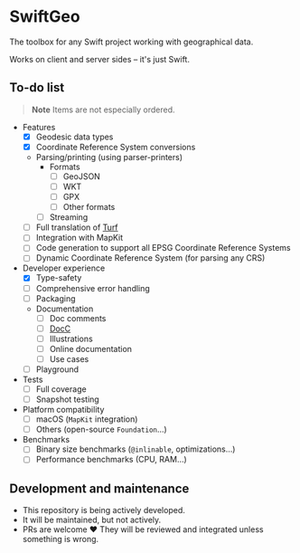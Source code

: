 # SwiftGeo

The toolbox for any Swift project working with geographical data.

Works on client and server sides – it's just Swift.

## To-do list

> **Note**
> Items are not especially ordered.

- Features
  - [x] Geodesic data types
  - [x] Coordinate Reference System conversions
  - Parsing/printing (using parser-printers)
    - Formats
      - [ ] GeoJSON
      - [ ] WKT
      - [ ] GPX
      - [ ] Other formats
    - [ ] Streaming
  - [ ] Full translation of [Turf](https://github.com/Turfjs/turf)
  - [ ] Integration with MapKit
  - [ ] Code generation to support all EPSG Coordinate Reference Systems
  - [ ] Dynamic Coordinate Reference System (for parsing any CRS)
- Developer experience
  - [x] Type-safety
  - [ ] Comprehensive error handling
  - [ ] Packaging
  - Documentation
    - [ ] Doc comments
    - [ ] [DocC](https://www.swift.org/documentation/docc/)
    - [ ] Illustrations
    - [ ] Online documentation
    - [ ] Use cases
  - [ ] Playground
- Tests
  - [ ] Full coverage
  - [ ] Snapshot testing
- Platform compatibility
  - [ ] macOS (`MapKit` integration)
  - [ ] Others (open-source `Foundation`…)
- Benchmarks
  - [ ] Binary size benchmarks (`@inlinable`, optimizations…)
  - [ ] Performance benchmarks (CPU, RAM…)

## Development and maintenance

- This repository is being actively developed.
- It will be maintained, but not actively.
- PRs are welcome ❤️ They will be reviewed and integrated unless something is wrong.
